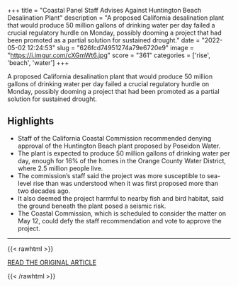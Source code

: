 +++
title = "Coastal Panel Staff Advises Against Huntington Beach Desalination Plant"
description = "A proposed California desalination plant that would produce 50 million gallons of drinking water per day failed a crucial regulatory hurdle on Monday, possibly dooming a project that had been promoted as a partial solution for sustained drought."
date = "2022-05-02 12:24:53"
slug = "626fcd74951274a79e6720e9"
image = "https://i.imgur.com/cXGmWt6.jpg"
score = "361"
categories = ['rise', 'beach', 'water']
+++

A proposed California desalination plant that would produce 50 million gallons of drinking water per day failed a crucial regulatory hurdle on Monday, possibly dooming a project that had been promoted as a partial solution for sustained drought.

## Highlights

- Staff of the California Coastal Commission recommended denying approval of the Huntington Beach plant proposed by Poseidon Water.
- The plant is expected to produce 50 million gallons of drinking water per day, enough for 16% of the homes in the Orange County Water District, where 2.5 million people live.
- The commission’s staff said the project was more susceptible to sea-level rise than was understood when it was first proposed more than two decades ago.
- It also deemed the project harmful to nearby fish and bird habitat, said the ground beneath the plant posed a seismic risk.
- The Coastal Commission, which is scheduled to consider the matter on May 12, could defy the staff recommendation and vote to approve the project.

---

{{< rawhtml >}}
  <p class="article-category">
    <a target="_blank" href="https://timesofsandiego.com/tech/2022/04/25/coastal-panel-staff-advises-against-huntington-beach-desalination-plant/">READ THE ORIGINAL ARTICLE</a>
  </p>
{{< /rawhtml >}}
